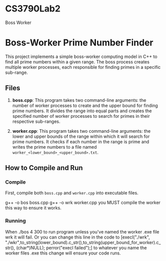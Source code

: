 # CS3790Lab2
Boss Worker 



# Boss-Worker Prime Number Finder

This project implements a simple boss-worker computing model in C++ to find all prime numbers within a given range. The boss process creates multiple worker processes, each responsible for finding primes in a specific sub-range.

## Files

1. **boss.cpp**: This program takes two command-line arguments: the number of worker processes to create and the upper bound for finding prime numbers. It divides the range into equal parts and creates the specified number of worker processes to search for primes in their respective sub-ranges.

2. **worker.cpp**: This program takes two command-line arguments: the lower and upper bounds of the range within which it will search for prime numbers. It checks if each number in the range is prime and writes the prime numbers to a file named `worker_<lower_bound>_<upper_bound>.txt`.

## How to Compile and Run

### Compile

First, compile both `boss.cpp` and `worker.cpp` into executable files.


g++ -o bos boss.cpp
g++ -o wrk worker.cpp  you MUST compile the  worker this way to ensure it works.

### Running 

When ./bos 4 300 to run program unless you've named the worker .exe file wrk it will fail. Or you can change this line in the code to [execl("./wrk", "./wkr",to_string(lower_bound).c_str(),to_string(upper_bound_for_worker).c_str(), (char*)NULL);
 perror("execl failed");] to whatever you name the worker files .exe this change will ensure your code runs. 



